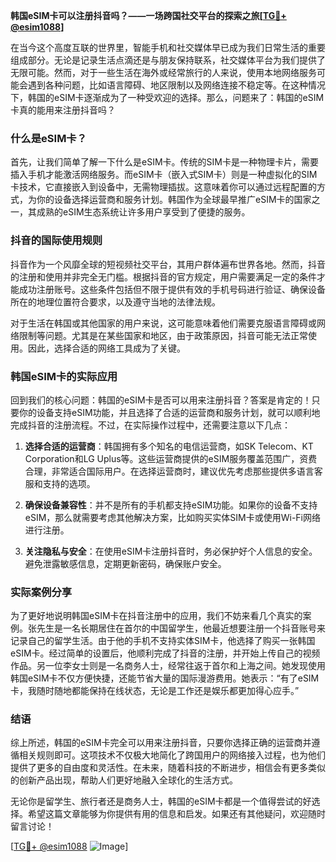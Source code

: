 **韩国eSIM卡可以注册抖音吗？——一场跨国社交平台的探索之旅[[TG💪+ @esim1088](https://t.me/s/esim1088)]**

在当今这个高度互联的世界里，智能手机和社交媒体早已成为我们日常生活的重要组成部分。无论是记录生活点滴还是与朋友保持联系，社交媒体平台为我们提供了无限可能。然而，对于一些生活在海外或经常旅行的人来说，使用本地网络服务可能会遇到各种问题，比如语言障碍、地区限制以及网络连接不稳定等。在这种情况下，韩国的eSIM卡逐渐成为了一种受欢迎的选择。那么，问题来了：韩国的eSIM卡真的能用来注册抖音吗？

### 什么是eSIM卡？

首先，让我们简单了解一下什么是eSIM卡。传统的SIM卡是一种物理卡片，需要插入手机才能激活网络服务。而eSIM卡（嵌入式SIM卡）则是一种虚拟化的SIM卡技术，它直接嵌入到设备中，无需物理插拔。这意味着你可以通过远程配置的方式，为你的设备选择运营商和服务计划。韩国作为全球最早推广eSIM卡的国家之一，其成熟的eSIM生态系统让许多用户享受到了便捷的服务。

### 抖音的国际使用规则

抖音作为一个风靡全球的短视频社交平台，其用户群体遍布世界各地。然而，抖音的注册和使用并非完全无门槛。根据抖音的官方规定，用户需要满足一定的条件才能成功注册账号。这些条件包括但不限于提供有效的手机号码进行验证、确保设备所在的地理位置符合要求，以及遵守当地的法律法规。

对于生活在韩国或其他国家的用户来说，这可能意味着他们需要克服语言障碍或网络限制等问题。尤其是在某些国家和地区，由于政策原因，抖音可能无法正常使用。因此，选择合适的网络工具成为了关键。

### 韩国eSIM卡的实际应用

回到我们的核心问题：韩国的eSIM卡是否可以用来注册抖音？答案是肯定的！只要你的设备支持eSIM功能，并且选择了合适的运营商和服务计划，就可以顺利地完成抖音的注册流程。不过，在实际操作过程中，还需要注意以下几点：

1. **选择合适的运营商**：韩国拥有多个知名的电信运营商，如SK Telecom、KT Corporation和LG Uplus等。这些运营商提供的eSIM服务覆盖范围广，资费合理，非常适合国际用户。在选择运营商时，建议优先考虑那些提供多语言客服和支持的选项。

2. **确保设备兼容性**：并不是所有的手机都支持eSIM功能。如果你的设备不支持eSIM，那么就需要考虑其他解决方案，比如购买实体SIM卡或使用Wi-Fi网络进行注册。

3. **关注隐私与安全**：在使用eSIM卡注册抖音时，务必保护好个人信息的安全。避免泄露敏感信息，定期更新密码，确保账户安全。

### 实际案例分享

为了更好地说明韩国eSIM卡在抖音注册中的应用，我们不妨来看几个真实的案例。张先生是一名长期居住在首尔的中国留学生，他最近想要注册一个抖音账号来记录自己的留学生活。由于他的手机不支持实体SIM卡，他选择了购买一张韩国eSIM卡。经过简单的设置后，他顺利完成了抖音的注册，并开始上传自己的视频作品。另一位李女士则是一名商务人士，经常往返于首尔和上海之间。她发现使用韩国eSIM卡不仅方便快捷，还能节省大量的国际漫游费用。她表示：“有了eSIM卡，我随时随地都能保持在线状态，无论是工作还是娱乐都更加得心应手。”

### 结语

综上所述，韩国的eSIM卡完全可以用来注册抖音，只要你选择正确的运营商并遵循相关规则即可。这项技术不仅极大地简化了跨国用户的网络接入过程，也为他们提供了更多的自由度和灵活性。在未来，随着科技的不断进步，相信会有更多类似的创新产品出现，帮助人们更好地融入全球化的生活方式。

无论你是留学生、旅行者还是商务人士，韩国的eSIM卡都是一个值得尝试的好选择。希望这篇文章能够为你提供有用的信息和启发。如果还有其他疑问，欢迎随时留言讨论！

[[TG💪+ @esim1088](https://t.me/s/esim1088) ![Image](https://i.postimg.cc/4NQfJmqS/Snipaste-2025-05-13-00-14-12.png)]